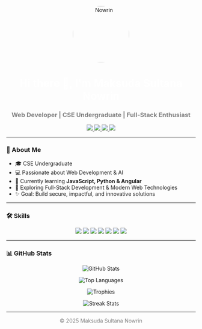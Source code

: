 <p align="center">
  <img src="https://scontent.fdac99-1.fna.fbcdn.net/v/t39.30808-6/535360471_782983341355248_6492934059619662196_n.jpg?_nc_cat=105&ccb=1-7&_nc_sid=6ee11a&_nc_eui2=AeEnBEbj4ccH_yKR9pZdbbvauzZ5e-vIi9S7Nnl768iL1JGALv_L1kHeKw6HOFaa_jx4LeOslseIYvQyCNp3T8a2&_nc_ohc=wkikjwWweYMQ7kNvwGIY1xB&_nc_oc=AdmoY0C1bYzSbTYeToGFDiV5iUd5d8UMsSDuuLOWzS44DJdNUEZdoQu2ef0aW7BZ5i8&_nc_zt=23&_nc_ht=scontent.fdac99-1.fna&_nc_gid=80cgIyIvtczKRg19bF2DLA&oh=00_AfVY3UIIAgfffjQUGjCalGDo-VP8tW-Qb5LhrceXtmcxcQ&oe=68AA2705" alt="Nowrin" width="150" height="150" style="border-radius:50%;">
</p>

<h1 align="center" style="color:white;">Hi there 👋, I'm Maksuda Sultana Nowrin</h1>
<h3 align="center" style="color:gray;">Web Developer | CSE Undergraduate | Full-Stack Enthusiast</h3>

<p align="center">
  <a href="https://github.com/NowrinMaksuda">
    <img src="https://img.shields.io/badge/GitHub-181717?style=for-the-badge&logo=github&logoColor=white">
  </a>
  <a href="https://www.facebook.com/nowrin.sharker.2024">
    <img src="https://img.shields.io/badge/Facebook-1877F2?style=for-the-badge&logo=facebook&logoColor=white">
  </a>
  <a href="https://www.instagram.com/nowrin1892/">
    <img src="https://img.shields.io/badge/Instagram-E4405F?style=for-the-badge&logo=instagram&logoColor=white">
  </a>
  <a href="https://youtube.com/@maksudasarkernowrin1938">
    <img src="https://img.shields.io/badge/YouTube-FF0000?style=for-the-badge&logo=youtube&logoColor=white">
  </a>
</p>

---

### 🔭 About Me
- 🎓 CSE Undergraduate  
- 💻 Passionate about Web Development & AI  
- 🌱 Currently learning **JavaScript, Python & Angular**  
- 🚀 Exploring Full-Stack Development & Modern Web Technologies  
- ✨ Goal: Build secure, impactful, and innovative solutions  

---

### 🛠 Skills
<p align="center">
  <img src="https://img.shields.io/badge/React-61DAFB?style=for-the-badge&logo=react&logoColor=white">
  <img src="https://img.shields.io/badge/JavaScript-F7DF1E?style=for-the-badge&logo=javascript&logoColor=black">
  <img src="https://img.shields.io/badge/HTML-E34F26?style=for-the-badge&logo=html5&logoColor=white">
  <img src="https://img.shields.io/badge/CSS-1572B6?style=for-the-badge&logo=css3&logoColor=white">
  <img src="https://img.shields.io/badge/PHP-777BB4?style=for-the-badge&logo=php&logoColor=white">
  <img src="https://img.shields.io/badge/Python-3776AB?style=for-the-badge&logo=python&logoColor=white">
  <img src="https://img.shields.io/badge/MySQL-4479A1?style=for-the-badge&logo=mysql&logoColor=white">
</p>

---

### 📊 GitHub Stats
<p align="center">
  <img src="https://github-readme-stats.vercel.app/api?username=NowrinMaksuda&show_icons=true&theme=dark&count_private=true" alt="GitHub Stats">
</p>

<p align="center">
  <img src="https://github-readme-stats.vercel.app/api/top-langs/?username=NowrinMaksuda&theme=dark&layout=compact" alt="Top Languages">
</p>

<p align="center">
  <img src="https://github-profile-trophy.vercel.app/?username=NowrinMaksuda&theme=dark" alt="Trophies">
</p>

<p align="center">
  <img src="https://streak-stats.demolab.com?user=NowrinMaksuda&theme=dark" alt="Streak Stats">
</p>

---

<p align="center" style="color:gray;">
© 2025 Maksuda Sultana Nowrin
</p>
